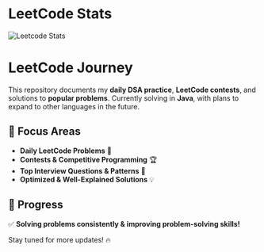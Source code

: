 #  LeetCode Stats  

![Leetcode Stats](https://leetcard.jacoblin.cool/simpostor?ext=activity,heatmap)

#  LeetCode Journey  

This repository documents my **daily DSA practice**, **LeetCode contests**, and solutions to **popular problems**. Currently solving in **Java**, with plans to expand to other languages in the future.  

## 📌 Focus Areas  
- **Daily LeetCode Problems** 📅  
- **Contests & Competitive Programming** 🏆  
- **Top Interview Questions & Patterns** 📖  
- **Optimized & Well-Explained Solutions** 💡  

## 🚀 Progress  
✅ **Solving problems consistently & improving problem-solving skills!**  

Stay tuned for more updates! 🔥  

